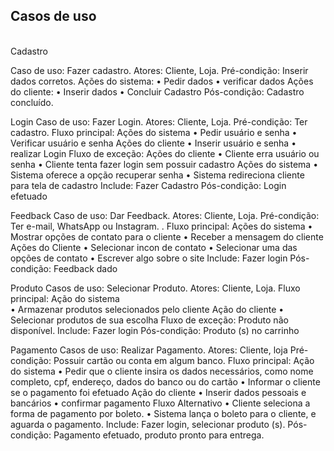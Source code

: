 ## Casos de uso
<br>Cadastro<br>

Caso de uso: Fazer cadastro.
Atores: Cliente, Loja.
Pré-condição: Inserir dados corretos.
Ações do sistema: 
    • Pedir dados 
    • verificar dados 
Ações do cliente: 
    • Inserir dados 
    • Concluir Cadastro 
Pós-condição: Cadastro concluído. 

Login 
Caso de uso: Fazer Login. 
Atores: Cliente, Loja.
Pré-condição: Ter cadastro. 
Fluxo principal:
Ações do sistema 
    • Pedir usuário e senha 
    • Verificar usuário e senha 
Ações do cliente 
    • Inserir usuário e senha 
    • realizar Login 
Fluxo de exceção: 
Ações do cliente
    • Cliente erra usuário ou senha 
    • Cliente tenta fazer login sem possuir cadastro 
Ações do sistema 
    • Sistema oferece a opção recuperar senha 
    • Sistema redireciona cliente para tela de cadastro 
Include: Fazer Cadastro 
Pós-condição: Login efetuado

Feedback
Caso de uso: Dar Feedback.
Atores: Cliente, Loja.
Pré-condição: Ter e-mail, WhatsApp ou Instagram. .
Fluxo principal:
Ações do sistema 
    • Mostrar opções de contato para o cliente 
    • Receber a mensagem do cliente 
Ações do Cliente 
    • Selecionar incon de contato 
    • Selecionar uma das opções de contato 
    • Escrever algo sobre o site 
Include: Fazer login 
Pós-condição: Feedback dado

Produto
Casos de uso: Selecionar Produto. 
Atores: Cliente, Loja.
Fluxo principal: 
Ação do sistema  
    • Armazenar produtos selecionados pelo cliente 
Ação do cliente 
    • Selecionar produtos de sua escolha 
Fluxo de exceção: Produto não disponível. 
Include: Fazer login
Pós-condição: Produto (s) no carrinho 

Pagamento
Casos de uso: Realizar Pagamento. 
Atores: Cliente, loja
Pré-condição: Possuir cartão ou conta em algum banco. 
Fluxo principal:
Ação do sistema 
    • Pedir que o cliente insira os dados necessários, como nome completo, cpf, endereço, dados do banco ou do cartão 
    • Informar o cliente se o pagamento foi efetuado 
Ação do cliente 
    • Inserir dados pessoais e bancários 
    • confirmar pagamento 
Fluxo Alternativo 
    • Cliente seleciona a forma de pagamento por boleto. 
    • Sistema lança o boleto para o cliente, e aguarda o pagamento. 
Include: Fazer login, selecionar produto (s). 
Pós-condição: Pagamento efetuado, produto pronto para entrega.
